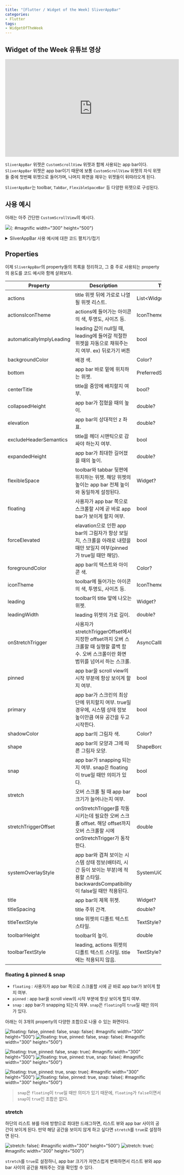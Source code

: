 ```yaml
---
title: "[Flutter / Widget of the Week] SliverAppBar"
categories:
- Flutter
tags:
- WidgetOfTheWeek
---
```


## Widget of the Week 유튜브 영상

<iframe width="560" height="315" src="https://www.youtube.com/embed/R9C5KMJKluE?cc_load_policy=1" frameborder="0" allowfullscreen></iframe>

<br>

`SliverAppBar` 위젯은 `CustomScrollView` 위젯과 함께 사용되는 app bar이다. `SliverAppBar` 위젯은 app bar이기 때문에 보통 `CustomScrollView` 위젯의 자식 위젯들 중에 첫번째 위젯으로 들어가며, 나머지 화면을 채우는 위젯들이 뒤따라오게 된다.

`SliverAppBar`는 toolbar, `TabBar`, `FlexibleSpaceBar` 등 다양한 위젯으로 구성된다.

## 사용 예시

아래는 아주 간단한 `CustomScrollView`의 예시다.

![](/assets/flutter/WidgetOfTheWeek/11.SliverAppBar/Example1.gif){: #magnific width="300" height="500"}

<details markdown="1">
  <summary>SliverAppBar 사용 예시에 대한 코드 펼치기/접기</summary>

``` dart
Scaffold(
  body: CustomScrollView(
    slivers: [
      SliverAppBar(
          expandedHeight: 150.0,
          flexibleSpace: const FlexibleSpaceBar(
            title: Text('SliverAppBar Example'),
            background: FlutterLogo(),
          ),
      ),
      SliverList(
        delegate: SliverChildBuilderDelegate(
              (BuildContext context, int index) {
            return Container(
              color: index.isOdd ? Colors.white : Colors.grey,
              height: 100.0,
              child: Center(
                child: Text('$index', textScaleFactor: 5),
              ),
            );
          },
          childCount: 10,
        ),
      ),
    ],
  ),
),
```

</details>

## Properties

이제 `SliverAppBar`의 property들의 목록을 정리하고, 그 중 주로 사용되는 property의 용도를 코드 예시와 함께 살펴보자.

| Property                  	| Description 	| Type                  	| Default        	|
|---------------------------	|-------------	|-----------------------	|----------------	|
| actions                   	| title 위젯 뒤에 가로로 나열될 위젯 리스트.	| List\<Widget>?         	|                	|
| actionsIconTheme          	| actions에 들어가는 아이콘의 색, 투명도, 사이즈 등. 	| IconThemeData?        	|                	|
| automaticallyImplyLeading 	| leading 값이 null일 때, leading에 들어갈 적절한 위젯을 자동으로 채워주는지 여부. ex) 뒤로가기 버튼	| bool                  	| true           	|
| backgroundColor           	| 배경 색.	| Color?                	|                	|
| bottom                    	| app bar 바로 밑에 위치하는 위젯.	| PreferredSizeWidget?  	|                	|
| centerTitle               	| title을 중앙에 배치할지 여부.	| bool?                 	|                	|
| collapsedHeight           	| app bar가 접혔을 때의 높이.	| double?               	|                	|
| elevation                 	| app bar의 상대적인 z 좌표.	| double?               	|                	|
| excludeHeaderSemantics    	| title을 헤더 시맨틱으로 감싸야 하는지 여부.	| bool                  	| false          	|
| expandedHeight            	| app bar가 최대한 길어졌을 때의 높이.	| double?               	|                	|
| flexibleSpace             	| toolbar와 tabbar 뒷편에 위치하는 위젯. 해당 위젯의 높이는 app bar 전체 높이와 동일하게 설정된다.	| Widget?               	|                	|
| floating                  	| 사용자가 app bar 쪽으로 스크롤할 시에 곧 바로 app bar가 보이게 할지 여부.	| bool                  	| false          	|
| forceElevated             	| elavation으로 인한 app bar의 그림자가 항상 보일지, 스크롤을 아래로 내렸을 때만 보일지 여부(pinned가 true일 때만 해당).	| bool                  	| false          	|
| foregroundColor           	| app bar의 텍스트와 아이콘 색.	| Color?                	|                	|
| iconTheme                 	| toolbar에 들어가는 아이콘의 색, 투명도, 사이즈 등.	| IconThemeData?        	|                	|
| leading                   	| toolbar의 title 앞에 나오는 위젯.	| Widget?               	|                	|
| leadingWidth              	| leading 위젯의 가로 길이.	| double?               	|                	|
| onStretchTrigger          	| 사용자가 stretchTriggerOffset에서 지정한 offset까지 오버 스크롤할 때 실행할 콜백 함수. 오버 스크롤이란 화면 범위를 넘어서 하는 스크롤.	| AsyncCallback?        	|                	|
| pinned                    	| app bar을 scroll view의 시작 부분에 항상 보이게 할지 여부.	| bool                  	| false          	|
| primary                   	| app bar가 스크린의 최상단에 위치할지 여부. true일 경우에, 시스템 상태 정보 높이만큼 여유 공간을 두고 시작한다.	| bool                  	| true           	|
| shadowColor               	| app bar의 그림자 색.	| Color?                	|                	|
| shape                     	| app bar의 모양과 그에 따른 그림자 모양.	| ShapeBorder?          	|                	|
| snap                      	| app bar가 snapping 되는지 여부. snap은 floating이 true일 때만 의미가 있다.	| bool                  	| false          	|
| stretch                   	| 오버 스크롤 될 때 app bar 크기가 늘어나는지 여부.	| bool                  	| false          	|
| stretchTriggerOffset      	| onStretchTrigger를 작동시키는데 필요한 오버 스크롤 offset. 해당 offset까지 오버 스크롤할 시에 onStretchTrigger가 동작한다.	| double                	| 100.0          	|
| systemOverlayStyle        	| app bar와 겹쳐 보이는 시스템 상태 정보(배터리, 시간 등이 보이는 부분)에 적용할 스타일. backwardsCompatibility이 false일 때만 적용된다.	| SystemUiOverlayStyle? 	|                	|
| title                     	| app bar의 제목 위젯.	| Widget?               	|                	|
| titleSpacing              	| title 주위 간격.	| double?               	|                	|
| titleTextStyle            	| title 위젯의 디폴트 텍스트 스타일.	| TextStyle?            	|                	|
| toolbarHeight             	| toolbar의 높이.	| double                	| kToolbarHeight 	|
| toolbarTextStyle          	| leading, actions 위젯의 디폴트 텍스트 스타일. title에는 적용되지 않음.	| TextStyle?            	|                	|

### floating & pinned & snap

* `floating` : 사용자가 app bar 쪽으로 스크롤할 시에 곧 바로 app bar가 보이게 할지 여부.
* `pinned` : app bar을 scroll view의 시작 부분에 항상 보이게 할지 여부.
* `snap` : app bar가 snapping 되는지 여부. `snap`은 `floating`이 `true`일 때만 의미가 있다.

아래는 이 3개의 property의 다양한 조합으로 나올 수 있는 화면이다.

![floating: false, pinned: false, snap: false](/assets/flutter/WidgetOfTheWeek/11.SliverAppBar/Example1.gif){: #magnific width="300" height="500"}
![floating: true, pinned: false, snap: false](/assets/flutter/WidgetOfTheWeek/11.SliverAppBar/Example2.gif){: #magnific width="300" height="500"}

![floating: true, pinned: false, snap: true](/assets/flutter/WidgetOfTheWeek/11.SliverAppBar/Example3.gif){: #magnific width="300" height="500"}
![floating: true, pinned: true, snap: false](/assets/flutter/WidgetOfTheWeek/11.SliverAppBar/Example4.gif){: #magnific width="300" height="500"}

![floating: true, pinned: true, snap: true](/assets/flutter/WidgetOfTheWeek/11.SliverAppBar/Example5.gif){: #magnific width="300" height="500"}
![floating: false, pinned: true, snap: false](/assets/flutter/WidgetOfTheWeek/11.SliverAppBar/Example6.gif){: #magnific width="300" height="500"}

> `snap`은 `floating`이 `true`일 때만 의미가 있기 때문에, `floating`가 `false`이면서 `snap`이 `true`인 조합은 없다.

### stretch

하단의 리스트 뷰를 아래 방향으로 최대한 드래그하면, 리스트 뷰와 app bar 사이의 공간이 보이게 된다. 만약 해당 공간을 보이지 않게 하고 싶다면 `stretch`를 `true`로 설정하면 된다.

![stretch: false](/assets/flutter/WidgetOfTheWeek/11.SliverAppBar/Example7.gif){: #magnific width="300" height="500"}
![stretch: true](/assets/flutter/WidgetOfTheWeek/11.SliverAppBar/Example8.gif){: #magnific width="300" height="500"}

`stretch`를 `true`로 설정하니, app bar 크기가 자연스럽게 변화하면서 리스트 뷰와 app bar 사이의 공간을 채워주는 것을 확인할 수 있다.
